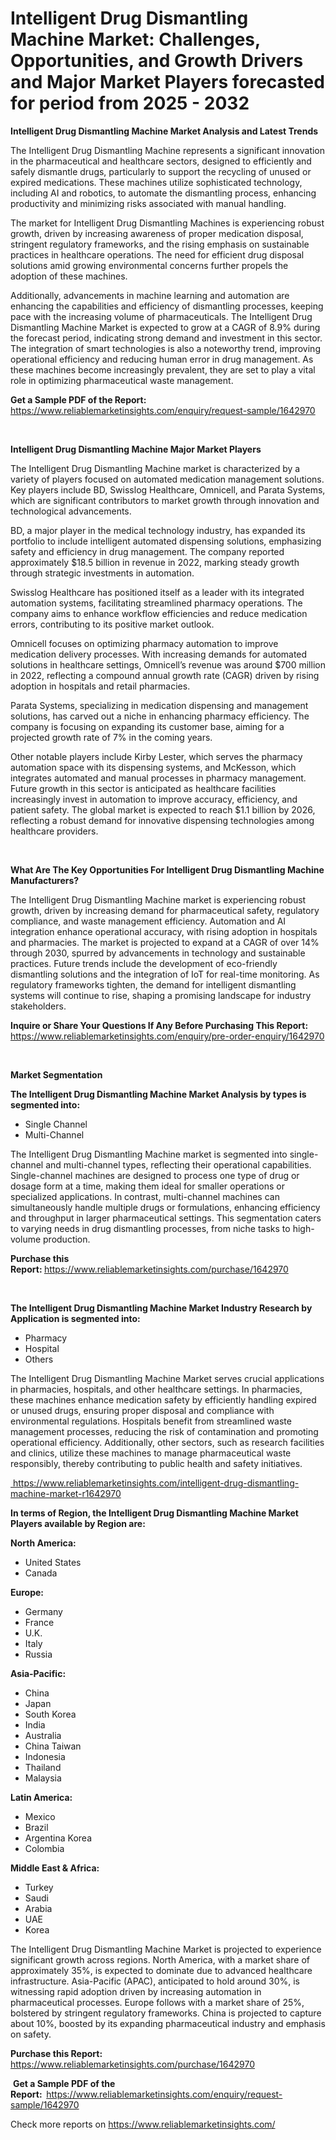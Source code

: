 <p><h1>Intelligent Drug Dismantling Machine Market: Challenges, Opportunities, and Growth Drivers and Major Market Players forecasted for period from 2025 - 2032</h1></p><p><strong>Intelligent Drug Dismantling Machine Market Analysis and Latest Trends</strong></p>
<p><p>The Intelligent Drug Dismantling Machine represents a significant innovation in the pharmaceutical and healthcare sectors, designed to efficiently and safely dismantle drugs, particularly to support the recycling of unused or expired medications. These machines utilize sophisticated technology, including AI and robotics, to automate the dismantling process, enhancing productivity and minimizing risks associated with manual handling. </p><p>The market for Intelligent Drug Dismantling Machines is experiencing robust growth, driven by increasing awareness of proper medication disposal, stringent regulatory frameworks, and the rising emphasis on sustainable practices in healthcare operations. The need for efficient drug disposal solutions amid growing environmental concerns further propels the adoption of these machines. </p><p>Additionally, advancements in machine learning and automation are enhancing the capabilities and efficiency of dismantling processes, keeping pace with the increasing volume of pharmaceuticals. The Intelligent Drug Dismantling Machine Market is expected to grow at a CAGR of 8.9% during the forecast period, indicating strong demand and investment in this sector. The integration of smart technologies is also a noteworthy trend, improving operational efficiency and reducing human error in drug management. As these machines become increasingly prevalent, they are set to play a vital role in optimizing pharmaceutical waste management.</p></p>
<p><strong>Get a Sample PDF of the Report:&nbsp;</strong> <a href="https://www.reliablemarketinsights.com/enquiry/request-sample/1642970?utm_campaign=1938&utm_medium=2&utm_source=Github&utm_content=ia&utm_term=28032025&utm_id=intelligent-drug-dismantling-machine">https://www.reliablemarketinsights.com/enquiry/request-sample/1642970</a></p>
<p>&nbsp;</p>
<p><strong>Intelligent Drug Dismantling Machine Major Market Players</strong></p>
<p><p>The Intelligent Drug Dismantling Machine market is characterized by a variety of players focused on automated medication management solutions. Key players include BD, Swisslog Healthcare, Omnicell, and Parata Systems, which are significant contributors to market growth through innovation and technological advancements.</p><p>BD, a major player in the medical technology industry, has expanded its portfolio to include intelligent automated dispensing solutions, emphasizing safety and efficiency in drug management. The company reported approximately $18.5 billion in revenue in 2022, marking steady growth through strategic investments in automation.</p><p>Swisslog Healthcare has positioned itself as a leader with its integrated automation systems, facilitating streamlined pharmacy operations. The company aims to enhance workflow efficiencies and reduce medication errors, contributing to its positive market outlook.</p><p>Omnicell focuses on optimizing pharmacy automation to improve medication delivery processes. With increasing demands for automated solutions in healthcare settings, Omnicell’s revenue was around $700 million in 2022, reflecting a compound annual growth rate (CAGR) driven by rising adoption in hospitals and retail pharmacies.</p><p>Parata Systems, specializing in medication dispensing and management solutions, has carved out a niche in enhancing pharmacy efficiency. The company is focusing on expanding its customer base, aiming for a projected growth rate of 7% in the coming years.</p><p>Other notable players include Kirby Lester, which serves the pharmacy automation space with its dispensing systems, and McKesson, which integrates automated and manual processes in pharmacy management. Future growth in this sector is anticipated as healthcare facilities increasingly invest in automation to improve accuracy, efficiency, and patient safety. The global market is expected to reach $1.1 billion by 2026, reflecting a robust demand for innovative dispensing technologies among healthcare providers.</p></p>
<p>&nbsp;</p>
<p><strong>What Are The Key Opportunities For Intelligent Drug Dismantling Machine Manufacturers?</strong></p>
<p><p>The Intelligent Drug Dismantling Machine market is experiencing robust growth, driven by increasing demand for pharmaceutical safety, regulatory compliance, and waste management efficiency. Automation and AI integration enhance operational accuracy, with rising adoption in hospitals and pharmacies. The market is projected to expand at a CAGR of over 14% through 2030, spurred by advancements in technology and sustainable practices. Future trends include the development of eco-friendly dismantling solutions and the integration of IoT for real-time monitoring. As regulatory frameworks tighten, the demand for intelligent dismantling systems will continue to rise, shaping a promising landscape for industry stakeholders.</p></p>
<p><strong>Inquire or Share Your Questions If Any Before Purchasing This Report:</strong> <a href="https://www.reliablemarketinsights.com/enquiry/pre-order-enquiry/1642970?utm_campaign=1938&utm_medium=2&utm_source=Github&utm_content=ia&utm_term=28032025&utm_id=intelligent-drug-dismantling-machine">https://www.reliablemarketinsights.com/enquiry/pre-order-enquiry/1642970</a></p>
<p>&nbsp;</p>
<p><strong>Market Segmentation</strong></p>
<p><strong>The Intelligent Drug Dismantling Machine Market Analysis by types is segmented into:</strong></p>
<p><ul><li>Single Channel</li><li>Multi-Channel</li></ul></p>
<p><p>The Intelligent Drug Dismantling Machine market is segmented into single-channel and multi-channel types, reflecting their operational capabilities. Single-channel machines are designed to process one type of drug or dosage form at a time, making them ideal for smaller operations or specialized applications. In contrast, multi-channel machines can simultaneously handle multiple drugs or formulations, enhancing efficiency and throughput in larger pharmaceutical settings. This segmentation caters to varying needs in drug dismantling processes, from niche tasks to high-volume production.</p></p>
<p><strong>Purchase this Report:&nbsp;</strong><a href="https://www.reliablemarketinsights.com/purchase/1642970?utm_campaign=1938&utm_medium=2&utm_source=Github&utm_content=ia&utm_term=28032025&utm_id=intelligent-drug-dismantling-machine">https://www.reliablemarketinsights.com/purchase/1642970</a></p>
<p>&nbsp;</p>
<p><strong>The Intelligent Drug Dismantling Machine Market Industry Research by Application is segmented into:</strong></p>
<p><ul><li>Pharmacy</li><li>Hospital</li><li>Others</li></ul></p>
<p><p>The Intelligent Drug Dismantling Machine Market serves crucial applications in pharmacies, hospitals, and other healthcare settings. In pharmacies, these machines enhance medication safety by efficiently handling expired or unused drugs, ensuring proper disposal and compliance with environmental regulations. Hospitals benefit from streamlined waste management processes, reducing the risk of contamination and promoting operational efficiency. Additionally, other sectors, such as research facilities and clinics, utilize these machines to manage pharmaceutical waste responsibly, thereby contributing to public health and safety initiatives.</p></p>
<p><a href="https://www.reliablemarketinsights.com/intelligent-drug-dismantling-machine-market-r1642970?utm_campaign=1938&utm_medium=2&utm_source=Github&utm_content=ia&utm_term=28032025&utm_id=intelligent-drug-dismantling-machine">&nbsp;https://www.reliablemarketinsights.com/intelligent-drug-dismantling-machine-market-r1642970</a></p>
<p><strong>In terms of Region, the Intelligent Drug Dismantling Machine Market Players available by Region are:</strong></p>
<p>
    <p> <strong> North America: </strong>
        <ul>
            <li>United States</li>
            <li>Canada</li>
        </ul>
        </p> 
    <p> <strong> Europe: </strong>
        <ul>
            <li>Germany</li>
            <li>France</li>
            <li>U.K.</li>
            <li>Italy</li>
            <li>Russia</li>
        </ul>
        </p> 
    <p> <strong> Asia-Pacific: </strong>
        <ul>
            <li>China</li>
            <li>Japan</li>
            <li>South Korea</li>
            <li>India</li>
            <li>Australia</li>
            <li>China Taiwan</li>
            <li>Indonesia</li>
            <li>Thailand</li>
            <li>Malaysia</li>
        </ul>
        </p> 
    <p> <strong> Latin America: </strong>
        <ul>
            <li>Mexico</li>
            <li>Brazil</li>
            <li>Argentina Korea</li>
            <li>Colombia</li>
        </ul>
        </p> 
    <p> <strong> Middle East & Africa: </strong>
        <ul>
            <li>Turkey</li>
            <li>Saudi</li>
            <li>Arabia</li>
            <li>UAE</li>
            <li>Korea</li>
        </ul>
    </p>
    </p>
<p><p>The Intelligent Drug Dismantling Machine Market is projected to experience significant growth across regions. North America, with a market share of approximately 35%, is expected to dominate due to advanced healthcare infrastructure. Asia-Pacific (APAC), anticipated to hold around 30%, is witnessing rapid adoption driven by increasing automation in pharmaceutical processes. Europe follows with a market share of 25%, bolstered by stringent regulatory frameworks. China is projected to capture about 10%, boosted by its expanding pharmaceutical industry and emphasis on safety.</p></p>
<p><strong>Purchase this Report: </strong><a href="https://www.reliablemarketinsights.com/purchase/1642970?utm_campaign=1938&utm_medium=2&utm_source=Github&utm_content=ia&utm_term=28032025&utm_id=intelligent-drug-dismantling-machine">https://www.reliablemarketinsights.com/purchase/1642970</a></p>
<p>&nbsp;<strong>Get a Sample PDF of the Report:&nbsp;&nbsp;</strong><a href="https://www.reliablemarketinsights.com/enquiry/request-sample/1642970?utm_campaign=1938&utm_medium=2&utm_source=Github&utm_content=ia&utm_term=28032025&utm_id=intelligent-drug-dismantling-machine">https://www.reliablemarketinsights.com/enquiry/request-sample/1642970</a></p>
<p><strong></strong></p>
<p>Check more reports on <a href="https://www.reliablemarketinsights.com/?utm_campaign=1938&utm_medium=2&utm_source=Github&utm_content=ia&utm_term=28032025&utm_id=intelligent-drug-dismantling-machine">https://www.reliablemarketinsights.com/</a></p>